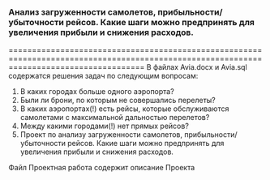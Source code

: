 ### Анализ загруженности самолетов, прибыльности/убыточности рейсов. Какие шаги можно предпринять для увеличения прибыли и снижения расходов.
=========================================================================================================================================
В файлaх Avia.docx и Avia.sql  содержатся решения задач по следующим вопросам:
1. В каких городах больше одного аэропорта?
2. Были ли брони, по которым не совершались перелеты?
3. В каких аэропортах(!) есть рейсы, которые обслуживаются самолетами с максимальной дальностью перелетов?
4. Между какими городами(!) нет прямых рейсов?
5. Проект по анализу загруженности самолетов, прибыльности/убыточности рейсов. Какие шаги можно предпринять для увеличения прибыли и снижения расходов.

Файл Проектная работа содержит описание Проекта


